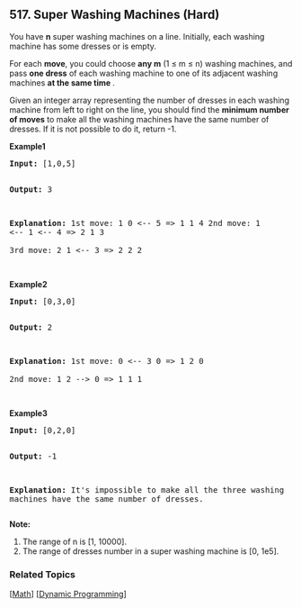 <!--|This file generated by command(leetcode description); DO NOT EDIT.    |-->
<!--+----------------------------------------------------------------------+-->
<!--|@author    Openset <openset.wang@gmail.com>                           |-->
<!--|@link      https://github.com/openset                                 |-->
<!--|@home      https://github.com/openset/leetcode                        |-->
<!--+----------------------------------------------------------------------+-->

## 517. Super Washing Machines (Hard)

<p>You have <b>n</b> super washing machines on a line. Initially, each washing machine has some dresses or is empty. 
</p>

<p>For each <b>move</b>, you could choose <b>any m</b> (1 &le; m &le; n) washing machines, and pass <b>one dress</b> of each washing machine to one of its adjacent washing machines <b> at the same time </b>.  </p>

<p>Given an integer array representing the number of dresses in each washing machine from left to right on the line, you should find the <b>minimum number of moves</b> to make all the washing machines have the same number of dresses. If it is not possible to do it, return -1.</p>

<p><b>Example1</b>
<pre>
<b>Input:</b> [1,0,5]

<b>Output:</b> 3

<b>Explanation:</b> 
1st move:    1     0 <-- 5    =>    1     1     4
2nd move:    1 <-- 1 <-- 4    =>    2     1     3    
3rd move:    2     1 <-- 3    =>    2     2     2   
</pre>

<p><b>Example2</b>
<pre>
<b>Input:</b> [0,3,0]

<b>Output:</b> 2

<b>Explanation:</b> 
1st move:    0 <-- 3     0    =>    1     2     0    
2nd move:    1     2 --> 0    =>    1     1     1     
</pre>

<p><b>Example3</b>
<pre>
<b>Input:</b> [0,2,0]

<b>Output:</b> -1

<b>Explanation:</b> 
It's impossible to make all the three washing machines have the same number of dresses. 
</pre>

</p>

<p><b>Note:</b><br>
<ol>
<li>The range of n is [1, 10000].</li>
<li>The range of dresses number in a super washing machine is [0, 1e5].</li>
</ol>
</p>

### Related Topics
[[Math](https://github.com/openset/leetcode/tree/master/tag/math/README.md)] [[Dynamic Programming](https://github.com/openset/leetcode/tree/master/tag/dynamic-programming/README.md)] 